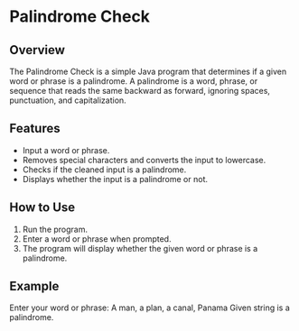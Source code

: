 # Palindrome Check

## Overview
The Palindrome Check is a simple Java program that determines if a given word or phrase is a palindrome. A palindrome is a word, phrase, or sequence that reads the same backward as forward, ignoring spaces, punctuation, and capitalization.

## Features
- Input a word or phrase.
- Removes special characters and converts the input to lowercase.
- Checks if the cleaned input is a palindrome.
- Displays whether the input is a palindrome or not.

## How to Use
1. Run the program.
2. Enter a word or phrase when prompted.
3. The program will display whether the given word or phrase is a palindrome.

## Example
Enter your word or phrase: A man, a plan, a canal, Panama
Given string is a palindrome.
